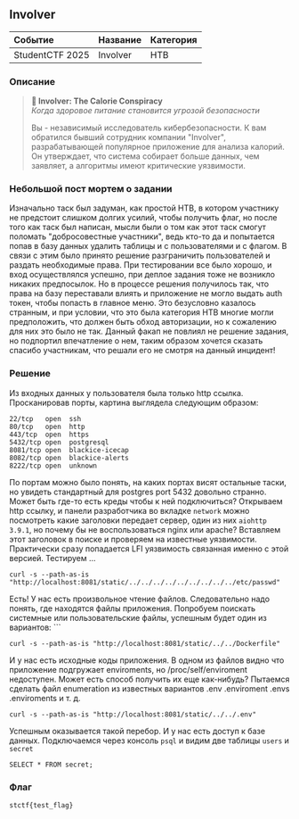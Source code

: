 ## Involver

| Событие         | Название | Категория |
| :-------------- | -------- | --------- |
| StudentCTF 2025 | Involver | HTB       |

  
### Описание

> **🍕 Involver: The Calorie Conspiracy**  
> _Когда здоровое питание становится угрозой безопасности_
> 
> Вы - независимый исследователь кибербезопасности. К вам обратился бывший сотрудник компании "Involver", разрабатывающей популярное приложение для анализа калорий. Он утверждает, что система собирает больше данных, чем заявляет, а алгоритмы имеют критические уязвимости.

### Небольшой пост мортем о задании

Изначально таск был задуман, как простой HTB, в котором участнику не предстоит слишком долгих усилий, чтобы получить флаг, но после того как таск был написан, мысли были о том как этот таск смогут поломать "добросовестные участники", ведь кто-то да и попытается попав в базу данных удалить таблицы и с пользователями и с флагом. В связи с этим было принято решение разграничить пользователей и раздать необходимые права. При тестировании все было хорошо, и вход осуществлялся успешно, при деплое задания тоже не возникло никаких предпосылок. Но в процессе решения получилось так, что права на базу переставали влиять и приложение не могло выдать auth токен, чтобы попасть в главное меню. Это безусловно казалось странным, и при условии, что это была категория HTB многие могли предположить, что должен быть обход авторизации, но к сожалению для них это было не так. Данный факап не повлиял не решение задания, но подпортил впечатление о нем, таким образом хочется сказать спасибо участникам, что решали его не смотря на данный инцидент! 


### Решение
Из входных данных у пользователя была только http ссылка. Просканировав порты, картина выглядела следующим образом:
```
22/tcp   open  ssh
80/tcp   open  http
443/tcp  open  https
5432/tcp open  postgresql
8081/tcp open  blackice-icecap
8082/tcp open  blackice-alerts
8222/tcp open  unknown
```
По портам можно было понять, на каких портах висят остальные таски, но увидеть стандартный для postgres port 5432 довольно странно. Может быть где-то есть креды чтобы к ней подключиться? 
Открываем http ссылку, и панели разработчика во вкладке `network` можно посмотреть какие заголовки передает сервер, один из них `aiohttp 3.9.1`, но почему бы не воспользоваться nginx или apache? Вставляем этот заголовок в поиске и проверяем на известные уязвимости. Практически сразу попадается LFI уязвимость связанная именно с этой версией. Тестируем ...
```
curl -s --path-as-is "http://localhost:8081/static/../../../../../../../../../etc/passwd"
```
Есть! У нас есть произвольное чтение файлов. Следовательно надо понять, где находятся файлы приложения. Попробуем поискать системные или пользовательские файлы, успешным будет один из вариантов: ```
```
curl -s --path-as-is "http://localhost:8081/static/../../Dockerfile"
```
И у нас есть исходные коды приложения.
В одном из файлов видно что приложение подгружает enviroments, но /proc/self/enviroment недоступен. Может есть способ получить их еще как-нибудь? Пытаемся сделать файл enumeration из известных вариантов .env .enviroment .envs .enviroments и т. д. 
```
curl -s --path-as-is "http://localhost:8081/static/../../.env"
```
 
 Успешным оказывается такой перебор. И у нас есть доступ к базе данных. Подключаемся через консоль `psql` и видим две таблицы `users` и `secret`
```
SELECT * FROM secret; 
```

### Флаг

```
stctf{test_flag}
```
